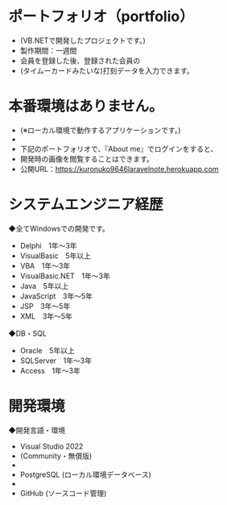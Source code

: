 # ポートフォリオ（portfolio）
* (VB.NETで開発したプロジェクトです。)
* 製作期間：一週間
* 会員を登録した後、登録された会員の
* (タイムーカードみたいな)打刻データを入力できます。

# 本番環境はありません。
* (※ローカル環境で動作するアプリケーションです。)
*
* 下記のポートフォリオで、『About me』でログインをすると、
* 開発時の画像を閲覧することはできます。
* 公開URL：https://kuronuko9646laravelnote.herokuapp.com

# システムエンジニア経歴
◆全てWindowsでの開発です。
* Delphi　1年～3年
* VisualBasic　5年以上
* VBA　1年～3年
* VisualBasic.NET　1年～3年
* Java　5年以上
* JavaScript　3年～5年
* JSP　3年～5年
* XML　3年～5年

◆DB・SQL
* Oracle　5年以上
* SQLServer　1年～3年
* Access　1年～3年

# 開発環境
◆開発言語・環境
* Visual Studio 2022
* (Community・無償版)
*
* PostgreSQL (ローカル環境データベース)
*
* GitHub (ソースコード管理)
